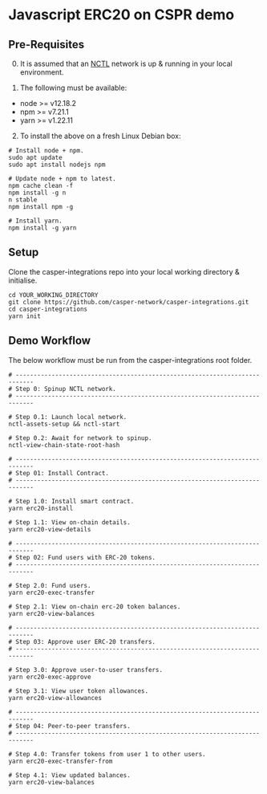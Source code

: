 Javascript ERC20 on CSPR demo
===============

Pre-Requisites 
--------------------------------------

0.  It is assumed that an [NCTL](https://github.com/casper-network/casper-node/tree/master/utils/nctl) network is up & running in your local environment.

1.  The following must be available: 

- node >= v12.18.2
- npm  >= v7.21.1
- yarn >= v1.22.11

2.  To install the above on a fresh Linux Debian box:

```
# Install node + npm.
sudo apt update
sudo apt install nodejs npm

# Update node + npm to latest.
npm cache clean -f
npm install -g n
n stable
npm install npm -g

# Install yarn.
npm install -g yarn
```

Setup
--------------------------------------

Clone the casper-integrations repo into your local working directory & initialise.

```
cd YOUR_WORKING_DIRECTORY
git clone https://github.com/casper-network/casper-integrations.git
cd casper-integrations
yarn init
```

Demo Workflow
--------------------------------------

The below workflow must be run from the casper-integrations root folder.  

```
# ---------------------------------------------------------------------------
# Step 0: Spinup NCTL network.
# ---------------------------------------------------------------------------

# Step 0.1: Launch local network.
nctl-assets-setup && nctl-start

# Step 0.2: Await for network to spinup.
nctl-view-chain-state-root-hash

# ---------------------------------------------------------------------------
# Step 01: Install Contract.
# ---------------------------------------------------------------------------

# Step 1.0: Install smart contract.
yarn erc20-install

# Step 1.1: View on-chain details.
yarn erc20-view-details

# ---------------------------------------------------------------------------
# Step 02: Fund users with ERC-20 tokens.
# ---------------------------------------------------------------------------

# Step 2.0: Fund users.
yarn erc20-exec-transfer

# Step 2.1: View on-chain erc-20 token balances.
yarn erc20-view-balances

# ---------------------------------------------------------------------------
# Step 03: Approve user ERC-20 transfers.
# ---------------------------------------------------------------------------

# Step 3.0: Approve user-to-user transfers.
yarn erc20-exec-approve

# Step 3.1: View user token allowances.
yarn erc20-view-allowances

# ---------------------------------------------------------------------------
# Step 04: Peer-to-peer transfers.
# ---------------------------------------------------------------------------

# Step 4.0: Transfer tokens from user 1 to other users.
yarn erc20-exec-transfer-from

# Step 4.1: View updated balances.
yarn erc20-view-balances
```